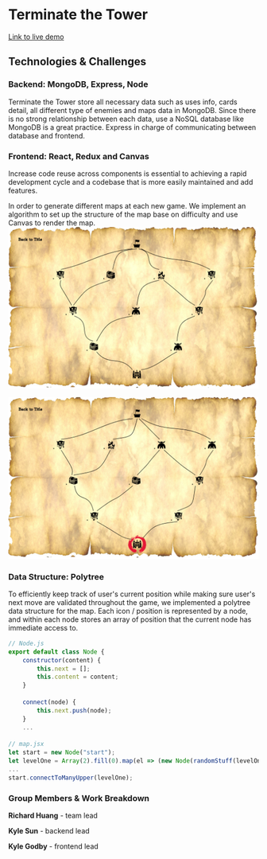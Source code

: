# Terminate the Tower
[Link to live demo](https://terminate-the-tower.herokuapp.com/#/)

## Technologies & Challenges
### Backend: MongoDB, Express, Node
Terminate the Tower store all necessary data such as uses info, cards detail, all different type of enemies and maps data in MongoDB. Since there is no strong relationship between each data, use a NoSQL database like MongoDB is a great practice. Express in charge of communicating between database and frontend.

### Frontend: React, Redux and Canvas
Increase code reuse across components is essential to achieving a rapid development cycle and a codebase that is more easily maintained and add features.

In order to generate different maps at each new game. We implement an algorithm to set up the structure of the map base on difficulty and use Canvas to render the map.
![map_1](https://github.com/ZiluoH/kill-the-tower/blob/master/frontend/src/assets/map_1.png)

![map_2](https://github.com/ZiluoH/kill-the-tower/blob/master/frontend/src/assets/map_2.png)

### Data Structure: Polytree
To efficiently keep track of user's current position while making sure user's next move are validated throughout the game, we implemented a polytree data structure for the map. Each icon / position is represented by a node, and within each node stores an array of position that the current node has immediate access to. 

```Javascript 
// Node.js
export default class Node {
    constructor(content) {
        this.next = [];
        this.content = content;
    }

    connect(node) {
        this.next.push(node);
    }
    ...
  
// map.jsx
let start = new Node("start");
let levelOne = Array(2).fill(0).map(el => (new Node(randomStuff(levelOneContent))));
...
start.connectToManyUpper(levelOne);

```

### Group Members & Work Breakdown
**Richard Huang** - team lead

**Kyle Sun** - backend lead

**Kyle Godby** - frontend lead


